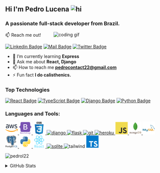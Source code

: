 ## Hi I'm Pedro Lucena <img src="https://user-images.githubusercontent.com/1303154/88677602-1635ba80-d120-11ea-84d8-d263ba5fc3c0.gif" width="28px" height="28px" alt="hi">
<h3>A passionate full-stack developer from Brazil.</h3>
<img align="right" alt="coding gif" width="350" src="https://raw.githubusercontent.com/gist/patevs/b007a0e98fb216438d4cbf559fac4166/raw/88f20c9d749d756be63f22b09f3c4ac570bc5101/programming.gif">

:mailbox: Reach me out!

[![Linkedin Badge](https://img.shields.io/badge/-Pedro%20Lucena-0e76a8?style=flat&labelColor=0e76a8&logo=linkedin&logoColor=white)](https://linkedin.com/in/pedrolucena22)
[![Mail Badge](https://img.shields.io/badge/-pedrocontact22-c0392b?style=flat&labelColor=c0392b&logo=gmail&logoColor=white)](mailto:pedrocontact22@gmail.com) 
[![Twitter Badge](https://img.shields.io/badge/-@lucena_l22-1ca0f1?style=flat&labelColor=1ca0f1&logo=twitter&logoColor=white&link=https://twitter.com/lucena_l22)](https://twitter.com/lucena_l22) 

- 🌱 I’m currently learning **Express**
- 💬 Ask me about **React, Django**
- 📫 How to reach me **pedrocontact22@gmail.com**
- ⚡ Fun fact **I do calisthenics.**

<h3 align="left">Top Technologies</h3>

[![React Badge](https://img.shields.io/badge/-React-61DBFB?style=for-the-badge&labelColor=black&logo=react&logoColor=61DBFB)](https://reactjs.org/)
[![TypeScript Badge](https://img.shields.io/badge/-TypeScript-2f74c0?style=for-the-badge&labelColor=black&logo=typescript&logoColor=2f74c0)](https://www.typescriptlang.org/)
[![Django Badge](https://img.shields.io/badge/-Django-103E2E?style=for-the-badge&labelColor=black&logo=django&logoColor=FFFFFF)](https://www.djangoproject.com/)
[![Python Badge](https://img.shields.io/badge/-Python-FFC331?style=for-the-badge&labelColor=black&logo=python&logoColor=61DBFB)](https://www.python.org/)



<h3 align="left">Languages and Tools:</h3>
<p align="left"> <a href="https://aws.amazon.com" target="_blank" rel="noreferrer"> <img src="https://raw.githubusercontent.com/devicons/devicon/master/icons/amazonwebservices/amazonwebservices-original-wordmark.svg" alt="aws" width="40" height="40"/> </a> <a href="https://getbootstrap.com" target="_blank" rel="noreferrer"> <img src="https://raw.githubusercontent.com/devicons/devicon/master/icons/bootstrap/bootstrap-plain-wordmark.svg" alt="bootstrap" width="40" height="40"/> </a> <a href="https://www.w3schools.com/css/" target="_blank" rel="noreferrer"> <img src="https://raw.githubusercontent.com/devicons/devicon/master/icons/css3/css3-original-wordmark.svg" alt="css3" width="40" height="40"/> </a> <a href="https://www.djangoproject.com/" target="_blank" rel="noreferrer"> <img src="https://cdn.worldvectorlogo.com/logos/django.svg" alt="django" width="40" height="40"/> </a> <a href="https://flask.palletsprojects.com/" target="_blank" rel="noreferrer"> <img src="https://www.vectorlogo.zone/logos/pocoo_flask/pocoo_flask-icon.svg" alt="flask" width="40" height="40"/> </a> <a href="https://git-scm.com/" target="_blank" rel="noreferrer"> <img src="https://www.vectorlogo.zone/logos/git-scm/git-scm-icon.svg" alt="git" width="40" height="40"/> </a> <a href="https://heroku.com" target="_blank" rel="noreferrer"> <img src="https://www.vectorlogo.zone/logos/heroku/heroku-icon.svg" alt="heroku" width="40" height="40"/> </a> <a href="https://www.w3.org/html/" target="_blank" rel="noreferrer"> <a href="https://developer.mozilla.org/en-US/docs/Web/JavaScript" target="_blank" rel="noreferrer"> <img src="https://raw.githubusercontent.com/devicons/devicon/master/icons/javascript/javascript-original.svg" alt="javascript" width="40" height="40"/> </a> <a href="https://www.mongodb.com/" target="_blank" rel="noreferrer"> <img src="https://raw.githubusercontent.com/devicons/devicon/master/icons/mongodb/mongodb-original-wordmark.svg" alt="mongodb" width="40" height="40"/> </a> <a href="https://www.mysql.com/" target="_blank" rel="noreferrer"> <img src="https://raw.githubusercontent.com/devicons/devicon/master/icons/mysql/mysql-original-wordmark.svg" alt="mysql" width="40" height="40"/> </a> <a href="https://www.postgresql.org" target="_blank" rel="noreferrer"> <img src="https://raw.githubusercontent.com/devicons/devicon/master/icons/postgresql/postgresql-original-wordmark.svg" alt="postgresql" width="40" height="40"/> </a> <a href="https://www.python.org" target="_blank" rel="noreferrer"> <img src="https://raw.githubusercontent.com/devicons/devicon/master/icons/python/python-original.svg" alt="python" width="40" height="40"/> </a> <a href="https://reactjs.org/" target="_blank" rel="noreferrer"> <img src="https://raw.githubusercontent.com/devicons/devicon/master/icons/react/react-original-wordmark.svg" alt="react" width="40" height="40"/> </a> <a href="https://www.sqlite.org/" target="_blank" rel="noreferrer"> <img src="https://www.vectorlogo.zone/logos/sqlite/sqlite-icon.svg" alt="sqlite" width="40" height="40"/> </a> <img src="https://www.vectorlogo.zone/logos/tailwindcss/tailwindcss-icon.svg" alt="tailwind" width="40" height="40"/> </a> <a href="https://www.typescriptlang.org/" target="_blank" rel="noreferrer"> <img src="https://raw.githubusercontent.com/devicons/devicon/master/icons/typescript/typescript-original.svg" alt="typescript" width="40" height="40"/> </a> </p>

<p align="left"> <img src="https://komarev.com/ghpvc/?username=pedrol22&label=Profile%20views&color=0e75b6&style=flat" alt="pedrol22" /> </p>

<details>
<summary>
  GitHub Stats
</summary>

<p><img align="left" src="https://github-readme-stats.vercel.app/api/top-langs?username=pedrol22&show_icons=true&locale=en&layout=compact" alt="pedrol22" /></p>

<p>&nbsp;<img align="center" src="https://github-readme-stats.vercel.app/api?username=pedrol22&show_icons=true&locale=en" alt="pedrol22" /></p>

<p><img align="center" src="https://github-readme-streak-stats.herokuapp.com/?user=pedrol22&" alt="pedrol22" /></p>
  
</details>
